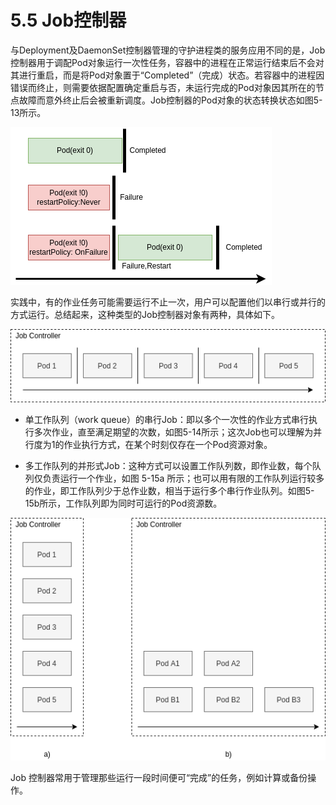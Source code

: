 [1]: /images/chapter_5/Job管理下Pod资源的运行方式.drawio.png
[2]: /images/chapter_5/串行式多任务.drawio.png
[3]: /images/chapter_5/多队列并行式多任务.drawio.png

# 5.5 Job控制器

与Deployment及DaemonSet控制器管理的守护进程类的服务应用不同的是，Job控制器用于调配Pod对象运行一次性任务，容器中的进程在正常运行结束后不会对其进行重启，而是将Pod对象置于“Completed”（完成）状态。若容器中的进程因错误而终止，则需要依据配置确定重启与否，未运行完成的Pod对象因其所在的节点故障而意外终止后会被重新调度。Job控制器的Pod对象的状态转换状态如图5-13所示。

![Job管理下Pod资源的运行方式][1]

实践中，有的作业任务可能需要运行不止一次，用户可以配置他们以串行或并行的方式运行。总结起来，这种类型的Job控制器对象有两种，具体如下。

![串行式多任务][2]

* 单工作队列（work queue）的串行Job：即以多个一次性的作业方式串行执行多次作业，直至满足期望的次数，如图5-14所示；这次Job也可以理解为并行度为1的作业执行方式，在某个时刻仅存在一个Pod资源对象。

* 多工作队列的并形式Job：这种方式可以设置工作队列数，即作业数，每个队列仅负责运行一个作业，如图 5-15a 所示；也可以用有限的工作队列运行较多的作业，即工作队列少于总作业数，相当于运行多个串行作业队列。如图5-15b所示，工作队列即为同时可运行的Pod资源数。

![多队列并行式多任务][3]

Job 控制器常用于管理那些运行一段时间便可“完成”的任务，例如计算或备份操作。
